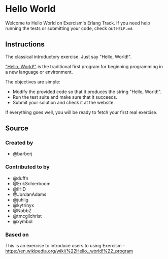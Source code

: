 # Hello World

Welcome to Hello World on Exercism's Erlang Track.
If you need help running the tests or submitting your code, check out `HELP.md`.

## Instructions

The classical introductory exercise.
Just say "Hello, World!".

["Hello, World!"][hello-world] is the traditional first program for beginning programming in a new language or environment.

The objectives are simple:

- Modify the provided code so that it produces the string "Hello, World!".
- Run the test suite and make sure that it succeeds.
- Submit your solution and check it at the website.

If everything goes well, you will be ready to fetch your first real exercise.

[hello-world]: https://en.wikipedia.org/wiki/%22Hello,_world!%22_program

## Source

### Created by

- @barberj

### Contributed to by

- @duffn
- @ErikSchierboom
- @iHiD
- @JordanAdams
- @juhlig
- @kytrinyx
- @NobbZ
- @tmcgilchrist
- @xymbol

### Based on

This is an exercise to introduce users to using Exercism - https://en.wikipedia.org/wiki/%22Hello,_world!%22_program